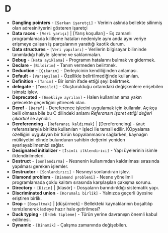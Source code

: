 # **D**

* **Dangling pointers** - `[Sarkan işaretçi]` - Verinin aslında bellekte silinmiş olan adresini/yerini gösteren işaretçi
* **Data races** - `[Veri yarışı]` | [Yarış koşulları] - Eş zamanlı programlamada kilitleme hataları nedeniyle aynı anda aynı veriye erişmeye çalışan iş parçalarının yarattığı kaotik durum. 
* **Data structures** - `[Veri yapıları]` - Verilerin bilgisayar biliminde tanımladığı haliyle işlenme ve saklanmaları.
* **Debug** - `[Hata ayıklama]` - Programın hatalarını bulmak ve gidermek.
* **Declare** - `[Bildirim]` - Tanım vermeden belirtmek.
* **Deduction** - `[Çıkarım]` - Derleyicinin kendiliğinden anlaması.
* **Default** - `[Varsayılan]` - Özellikle belirtilmediğinde kullanılan.
* **Definition** - `[Tanım]` - Bir ismin ifade ettiği şeyi belirtmek.
* **delegate** - `[Temsilci]` - Oluşturulduğu ortamdaki değişkenlere erişebilen isimsiz işlev.
* **Deprecated** - `[Emekliye ayrılan]` - Halen kullanılan ama yakın gelecekte geçerliğini yitirecek olan.
* **Deref** - `[Deref]` - Dereference işlecini uygulamak için kullanılır. Açıkça belli olmasa bile bu C dilindeki anlamı *Referansın işaret ettiği değeri çıkartın!* ile aynıdır.  
* **Dereferencing** - `[Referansı kaldırmak]` | [Dereferencing] - `&mut` referanslarıyla birlikte kullanılan `*` işleci ile temsil edilir. KOpyalama özelliğini uygulayan bir türün kopyalanmasını sağlarken, kaynağın mülkiyetini elinde bulunduran sahibin değerini yeniden ayarlayabilmemizi sağlar.  
* **Designated initializer** - `[İsimli ilklendirici]` - Yapı üyelerinin isimle ilklendirilmeleri.
* **Destruct** - `[Sonlandırma]` - Nesnenin kullanımdan kaldırılması sırasında yapılması gereken işlemler.
* **Destructor** - `[Sonlandırıcı]` - Nesneyi sonlandıran işlev.
* **Diamond problem** - `[Diamond problemi]` - Nesne yönelimli programlamada çoklu kalıtım sırasında karşılaşılan çakışma sorunu.
* **Directory** - `[Dizin]` | [klasör] - Dosyaların barındırıldığı sistematik yapı.
* **Discriminated union** - `[Korumalı birlik]` - Yalnızca geçerli üyesine eriştiren birlik.
* **Drop** - `[Boşaltmak]` | [düşürmek] - Bellekteki kaynaklarının boşaltılıp temizlenerek iadeye hazır hale getirilmesi?
* **Duck typing** - `[Ördek tipleme]` - Türün yerine davranışın önemli kabul edilmesi.
* **Dynamic** - `[Dinamik]` - Çalışma zamanında değişebilen.
